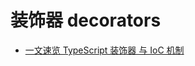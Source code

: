# 装饰器 decorators

- [一文速览 TypeScript 装饰器 与 IoC 机制](https://mp.weixin.qq.com/s/jDKdBXl-uKdOxwVwbl24aA)
